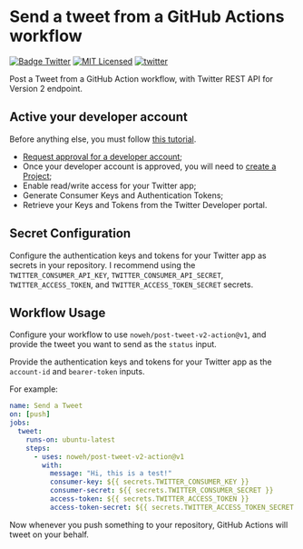 # Send a tweet from a GitHub Actions workflow

[![Badge Twitter](https://img.shields.io/badge/Twitter%20API-v2-828cb7.svg?style=flat-square&logo=twitter&color=1DA1F2)](https://developer.twitter.com/en/docs/twitter-api)
[![MIT Licensed](https://img.shields.io/github/license/noweh/twitter-api-v2-php)](licence.md)
[![twitter](https://img.shields.io/twitter/follow/Noweh95?style=social)](https://twitter.com/Noweh95)

Post a Tweet from a GitHub Action workflow, with Twitter REST API for Version 2 endpoint.

## Active your developer account
Before anything else, you must follow [this tutorial](https://developer.twitter.com/en/docs/tutorials/getting-started-with-r-and-v2-of-the-twitter-api).
- [Request approval for a developer account](https://developer.twitter.com/en/apply-for-access);
- Once your developer account is approved, you will need to [create a Project](https://developer.twitter.com/en/docs/projects/overview);
- Enable read/write access for your Twitter app;
- Generate Consumer Keys and Authentication Tokens;
- Retrieve your Keys and Tokens from the Twitter Developer portal.

## Secret Configuration

Configure the authentication keys and tokens for your Twitter app as secrets in your repository.  I recommend using the `TWITTER_CONSUMER_API_KEY`, `TWITTER_CONSUMER_API_SECRET`, `TWITTER_ACCESS_TOKEN`, and `TWITTER_ACCESS_TOKEN_SECRET` secrets.

## Workflow Usage

Configure your workflow to use `noweh/post-tweet-v2-action@v1`,  and provide the tweet you want to send as the `status` input.

Provide the authentication keys and tokens for your Twitter app
as the `account-id` and `bearer-token` inputs.

For example:

```yml
name: Send a Tweet
on: [push]
jobs:
  tweet:
    runs-on: ubuntu-latest
    steps:
      - uses: noweh/post-tweet-v2-action@v1
        with:
          message: "Hi, this is a test!"
          consumer-key: ${{ secrets.TWITTER_CONSUMER_KEY }}
          consumer-secret: ${{ secrets.TWITTER_CONSUMER_SECRET }}
          access-token: ${{ secrets.TWITTER_ACCESS_TOKEN }}
          access-token-secret: ${{ secrets.TWITTER_ACCESS_TOKEN_SECRET }}
```

Now whenever you push something to your repository, GitHub Actions will tweet on your behalf.
